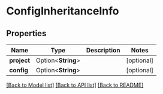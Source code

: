 # ConfigInheritanceInfo

## Properties

Name | Type | Description | Notes
------------ | ------------- | ------------- | -------------
**project** | Option<**String**> |  | [optional]
**config** | Option<**String**> |  | [optional]

[[Back to Model list]](../README.md#documentation-for-models) [[Back to API list]](../README.md#documentation-for-api-endpoints) [[Back to README]](../README.md)


